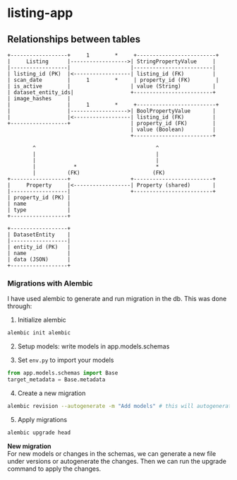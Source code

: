 # listing-app

## Relationships between tables

```
+------------------+     1        *     +-------------------------+
|     Listing      |------------------>| StringPropertyValue     |
|------------------|                   |-------------------------|
| listing_id (PK)  |<------------------| listing_id (FK)         |
| scan_date        |     1        *     | property_id (FK)        |
| is_active        |                   | value (String)          |
| dataset_entity_ids|                  +-------------------------+
| image_hashes     |
|                  |     1        *     +-------------------------+
|                  |------------------>| BoolPropertyValue       |
|                  |<------------------| listing_id (FK)         |
+------------------+                   | property_id (FK)        |
                                       | value (Boolean)         |
                                       +-------------------------+

        ^                                      ^
        |                                      |
        |                                      |
        |            *                         * 
        |          (FK)                       (FK)
+------------------+                   +-------------------------+
|     Property     |<------------------| Property (shared)       |
|------------------|                   +-------------------------+
| property_id (PK) |
| name             |
| type             |
+------------------+

+------------------+
| DatasetEntity    |
|------------------|
| entity_id (PK)   |
| name             |
| data (JSON)      |
+------------------+
```

### Migrations with Alembic
I have used alembic to generate and run migration in the db. This was done through:

1. Initialize alembic
``` bash
alembic init alembic
```

2. Setup models: write models in app.models.schemas

3. Set `env.py` to import your models
``` python
from app.models.schemas import Base
target_metadata = Base.metadata
```

4. Create a new migration
``` bash
alembic revision --autogenerate -m "Add models" # this will autogenerate the obvious migration
```

5. Apply migrations
``` bash
alembic upgrade head
```

<b> New migration </b> <br>
For new models or changes in the schemas, we can generate a new file under versions
or autogenerate the changes. Then we can run the upgrade command to apply the changes.